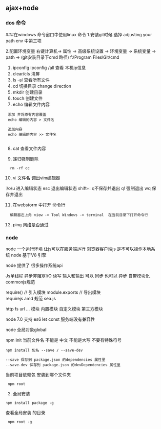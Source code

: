 ## ajax+node 

### dos 命令
###在windows 命令窗口中使用linux  命令
1.安装git时候 选择 adjusting your path env 中第三项

2.配置环境变量
 右键计算机-> 属性 -> 高级系统设置 -> 环境变量 -> 系统变量 -> path -> (git安装目录下cmd 路径) f:\Program Files\Git\cmd
 
1. ipconfig  ipconfig /all 查看 本机ip信息
2. clear/cls 清屏
3. ls -al  查看所有文件
4. cd 切换目录 change direction
5. mkdir  创建目录
6. touch 创建文件
7. echo 编辑文件内容

```
 添加 并将原有内容覆盖
 echo 编辑的内容 > 文件名 
 
 追加内容
 echo 编辑的内容 >> 文件名 
 
```
 8. cat 查看文件内容
 
 9. 递归强制删除
 
 ```
   rm -rf cc
```
10. vi 文件名 调出vim编辑器

 i/o/u 进入编辑状态 esc 退出编辑状态 shift+: q不保存并退出 q! 强制退出 wq 保存并退出
 
11. 在webstorm 中打开 命令行 
```
  编辑器左上角 view -> Tool Windows -> terminal  在当前目录下打开命令行
```
12. ping 网络是否通过

### node
node 一个运行环境 让js可以在服务端运行  浏览器客户端js 是不可以操作本地系统 
node 基于V8 引擎 

node 提供了 很多操作系统api 

Js单线程 异步非阻塞I/O 读写 输入和输出
可以 同步 也可以 异步
自带模块化 commonjs规范

require() // 引入模块
module.exports // 导出模块   
requirejs amd 规范 sea.js 

http fs url ...
模块 
内置模块
自定义模块
第三方模块 

node 7.0 支持 es6 let const 服务端没有兼容性

node 全局对象global

npm init  当前文件名 不能是 中文 不能是大写 不要有特殊符号

```
npm install 包名 --save / --save-dev  

--save 保存到 package.json 的dependencies 属性里
--save-dev 保存到 package.json 的devDependencies 属性里

```
当前项目依赖包 安装到哪个文件夹
```
 npm root
```

2. 全局安装
```
npm install package -g
```
查看全局安装 的目录

```
 npm root -g
```


  


